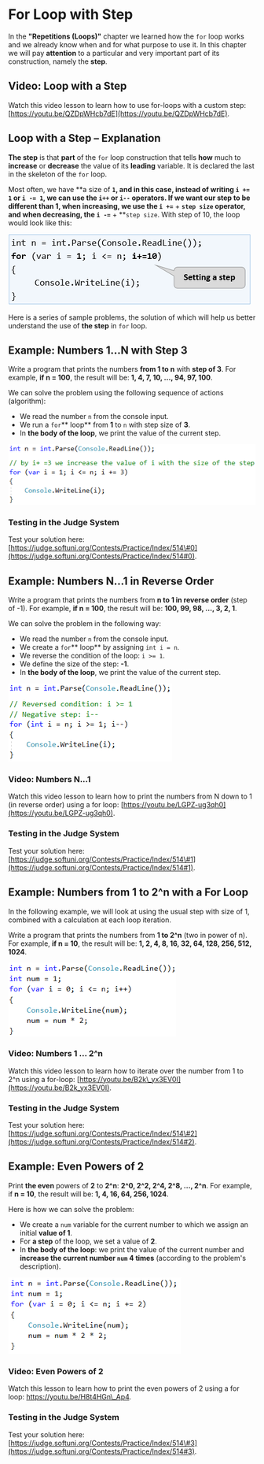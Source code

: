 # For Loop with Step

In the **"Repetitions \(Loops\)"** chapter we learned how the `for` loop works and we already know when and for what purpose to use it. In this chapter we will pay **attention** to a particular and very important part of its construction, namely the **step**.

## Video: Loop with a Step

Watch this video lesson to learn how to use for-loops with a custom step: [https://youtu.be/QZDpWHcb7dE](https://youtu.be/QZDpWHcb7dE).

## Loop with a Step – Explanation

**The step** is that **part** of the `for` loop construction that tells **how** much to **increase** or **decrease** the value of its **leading** variable. It is declared the last in the skeleton of the `for` loop.

Most often, we have **a size of **`1`, and in this case, instead of writing `i += 1` or `i -= 1`, we can use the `i++` or `i--` operators. If we want our step to be **different than 1**, when increasing, we use the `i +=`** + **`step size` operator, and when decreasing, the `i -=`** + **`step size`. With step of 10, the loop would look like this:

![](/assets/chapter-7-images/00.Step-explanation-01.png)

Here is a series of sample problems, the solution of which will help us better understand the use of **the step** in `for` loop.

## Example: Numbers 1...N with Step 3

Write a program that prints the numbers **from 1 to n** with **step of 3**. For example, **if n = 100**, the result will be: **1, 4, 7, 10, …, 94, 97, 100**.

We can solve the problem using the following sequence of actions \(algorithm\):

* We read the number `n` from the console input.
* We run a `for`** loop** from **1** to `n` with step size of **3**.
* In **the body of the loop**, we print the value of the current step.

![](/assets/chapter-7-images/01.Numbers-1-to-n-01.png)

### Testing in the Judge System

Test your solution here: [https://judge.softuni.org/Contests/Practice/Index/514\#0](https://judge.softuni.org/Contests/Practice/Index/514#0).

## Example: Numbers N...1 in Reverse Order

Write a program that prints the numbers from **n to 1 in reverse order** \(step of -1\). For example, **if n = 100**, the result will be: **100, 99, 98, …, 3, 2, 1**.

We can solve the problem in the following way:

* We read the number `n` from the console input.
* We create a `for`** loop** by assigning `int i = n`.
* We reverse the condition of the loop: `i >= 1`.
* We define the size of the step: **-1**.
* In **the body of the loop**, we print the value of the current step.

![](/assets/chapter-7-images/02.Numbers-n-to-1-01.png)

### Video: Numbers N...1

Watch this video lesson to learn how to print the numbers from N down to 1 \(in reverse order\) using a for loop: [https://youtu.be/LGPZ-ug3qh0](https://youtu.be/LGPZ-ug3qh0).

### Testing in the Judge System

Test your solution here: [https://judge.softuni.org/Contests/Practice/Index/514\#1](https://judge.softuni.org/Contests/Practice/Index/514#1).

## Example: Numbers from 1 to 2^n with a For Loop

In the following example, we will look at using the usual step with size of 1, combined with a calculation at each loop iteration.

Write a program that prints the numbers from **1 to 2^n** \(two in power of n\). For example, **if n = 10**, the result will be: **1, 2, 4, 8, 16, 32, 64, 128, 256, 512, 1024**.

![](/assets/chapter-7-images/03.Numbers-1-to-2^n-01.png)

### Video: Numbers 1 ... 2^n

Watch this video lesson to learn how to iterate over the number from 1 to 2^n using a for-loop: [https://youtu.be/B2k\_yx3EV0I](https://youtu.be/B2k_yx3EV0I).

### Testing in the Judge System

Test your solution here: [https://judge.softuni.org/Contests/Practice/Index/514\#2](https://judge.softuni.org/Contests/Practice/Index/514#2).

## Example: Even Powers of 2

Print **the even** powers of **2** to **2^n**: **2^0, 2^2, 2^4, 2^8, …, 2^n**. For example, if **n = 10**, the result will be: **1, 4, 16, 64, 256, 1024**.

Here is how we can solve the problem:

* We create a `num` variable for the current number to which we assign an initial **value of 1**.
* For **a step** of the loop, we set a value of **2**.
* In **the body of the loop**: we print the value of the current number and **increase the current number **`num`** 4 times** \(according to the problem's description\).

![](/assets/chapter-7-images/04.Even^2-01.png)

### Video: Even Powers of 2

Watch this lesson to learn how to print the even powers of 2 using a for loop: https://youtu.be/H8t4HGn\_Ap4.

### Testing in the Judge System

Test your solution here: [https://judge.softuni.org/Contests/Practice/Index/514\#3](https://judge.softuni.org/Contests/Practice/Index/514#3).

